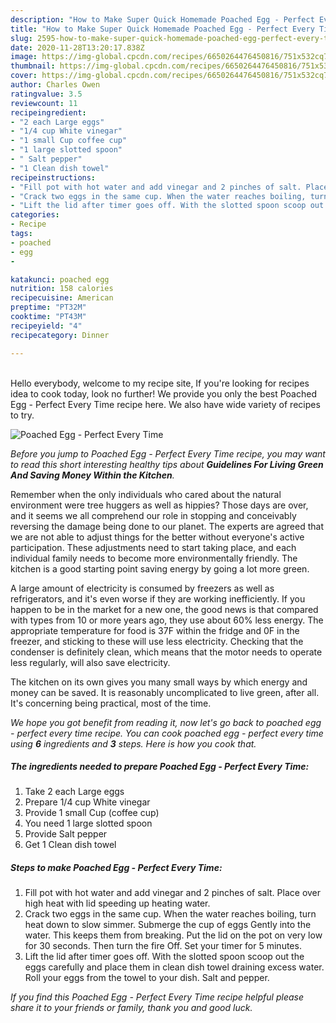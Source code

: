 ```yaml
---
description: "How to Make Super Quick Homemade Poached Egg - Perfect Every Time"
title: "How to Make Super Quick Homemade Poached Egg - Perfect Every Time"
slug: 2595-how-to-make-super-quick-homemade-poached-egg-perfect-every-time
date: 2020-11-28T13:20:17.838Z
image: https://img-global.cpcdn.com/recipes/6650264476450816/751x532cq70/poached-egg-perfect-every-time-recipe-main-photo.jpg
thumbnail: https://img-global.cpcdn.com/recipes/6650264476450816/751x532cq70/poached-egg-perfect-every-time-recipe-main-photo.jpg
cover: https://img-global.cpcdn.com/recipes/6650264476450816/751x532cq70/poached-egg-perfect-every-time-recipe-main-photo.jpg
author: Charles Owen
ratingvalue: 3.5
reviewcount: 11
recipeingredient:
- "2 each Large eggs"
- "1/4 cup White vinegar"
- "1 small Cup coffee cup"
- "1 large slotted spoon"
- " Salt pepper"
- "1 Clean dish towel"
recipeinstructions:
- "Fill pot with hot water and add vinegar and 2 pinches of salt. Place over high heat with lid speeding up heating water."
- "Crack two eggs in the same cup. When the water reaches boiling, turn heat down to slow simmer. Submerge the cup of eggs Gently into the water. This keeps them from breaking. Put the lid on the pot on very low for 30 seconds. Then turn the fire Off. Set your timer for 5 minutes."
- "Lift the lid after timer goes off. With the slotted spoon scoop out the eggs carefully and place them in clean dish towel draining excess water. Roll your eggs from the towel to your dish. Salt and pepper."
categories:
- Recipe
tags:
- poached
- egg
- 

katakunci: poached egg  
nutrition: 158 calories
recipecuisine: American
preptime: "PT32M"
cooktime: "PT43M"
recipeyield: "4"
recipecategory: Dinner

---
```

<br>
Hello everybody, welcome to my recipe site, If you're looking for recipes idea to cook today, look no further! We provide you only the best Poached Egg - Perfect Every Time recipe here. We also have wide variety of recipes to try.
<br>


![Poached Egg - Perfect Every Time](https://img-global.cpcdn.com/recipes/6650264476450816/751x532cq70/poached-egg-perfect-every-time-recipe-main-photo.jpg)

<i>Before you jump to Poached Egg - Perfect Every Time recipe, you may want to read this short interesting healthy tips about 
<strong>Guidelines For Living Green And Saving Money Within the Kitchen</strong>.</i>
</br>

Remember when the only individuals who cared about the natural environment were tree huggers as well as hippies? Those days are over, and it seems we all comprehend our role in stopping and conceivably reversing the damage being done to our planet. The experts are agreed that we are not able to adjust things for the better without everyone's active participation. These adjustments need to start taking place, and each individual family needs to become more environmentally friendly. The kitchen is a good starting point saving energy by going a lot more green.

A large amount of electricity is consumed by freezers as well as refrigerators, and it's even worse if they are working inefficiently. If you happen to be in the market for a new one, the good news is that compared with types from 10 or more years ago, they use about 60% less energy. The appropriate temperature for food is 37F within the fridge and 0F in the freezer, and sticking to these will use less electricity. Checking that the condenser is definitely clean, which means that the motor needs to operate less regularly, will also save electricity.

The kitchen on its own gives you many small ways by which energy and money can be saved. It is reasonably uncomplicated to live green, after all. It's concerning being practical, most of the time.


<i>We hope you got benefit from reading it, now let's go back to poached egg - perfect every time recipe. You can cook poached egg - perfect every time using <strong>6</strong> ingredients and <strong>3</strong> steps. Here is how you cook that.
</i>

##### The ingredients needed to prepare Poached Egg - Perfect Every Time:

1. Take 2 each Large eggs
1. Prepare 1/4 cup White vinegar
1. Provide 1 small Cup (coffee cup)
1. You need 1 large slotted spoon
1. Provide  Salt pepper
1. Get 1 Clean dish towel


##### Steps to make Poached Egg - Perfect Every Time:

1. Fill pot with hot water and add vinegar and 2 pinches of salt. Place over high heat with lid speeding up heating water.
1. Crack two eggs in the same cup. When the water reaches boiling, turn heat down to slow simmer. Submerge the cup of eggs Gently into the water. This keeps them from breaking. Put the lid on the pot on very low for 30 seconds. Then turn the fire Off. Set your timer for 5 minutes.
1. Lift the lid after timer goes off. With the slotted spoon scoop out the eggs carefully and place them in clean dish towel draining excess water. Roll your eggs from the towel to your dish. Salt and pepper.


<i>If you find this Poached Egg - Perfect Every Time recipe helpful please share it to your friends or family, thank you and good luck.</i>
